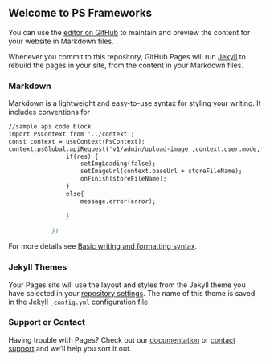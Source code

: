 ## Welcome to PS Frameworks

You can use the [editor on GitHub](https://github.com/avkaran/ps-frameworks/edit/main/docs/index.md) to maintain and preview the content for your website in Markdown files.

Whenever you commit to this repository, GitHub Pages will run [Jekyll](https://jekyllrb.com/) to rebuild the pages in your site, from the content in your Markdown files.

### Markdown

Markdown is a lightweight and easy-to-use syntax for styling your writing. It includes conventions for

```markdown
//sample api code block
import PsContext from '../context';
const context = useContext(PsContext);
context.psGlobal.apiRequest('v1/admin/upload-image',context.user.mode,form).then((res,error)=>{
                if(res) {
                    setImgLoading(false);
                    setImageUrl(context.baseUrl + storeFileName);
                    onFinish(storeFileName);
                } 
                else{
                    message.error(error);
                   
                } 
               
            })
```

For more details see [Basic writing and formatting syntax](https://docs.github.com/en/github/writing-on-github/getting-started-with-writing-and-formatting-on-github/basic-writing-and-formatting-syntax).

### Jekyll Themes

Your Pages site will use the layout and styles from the Jekyll theme you have selected in your [repository settings](https://github.com/avkaran/ps-frameworks/settings/pages). The name of this theme is saved in the Jekyll `_config.yml` configuration file.

### Support or Contact

Having trouble with Pages? Check out our [documentation](https://docs.github.com/categories/github-pages-basics/) or [contact support](https://support.github.com/contact) and we’ll help you sort it out.
